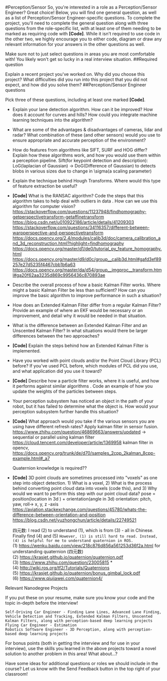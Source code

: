 #Perception/Sensor
So, you're interested in a role as a Perception/Sensor Engineer? Great choice! Below, you will find one general question, as well as a list of Perception/Sensor Engineer-specific questions. To complete the project, you'll need to complete the general question along with three questions from the role-specific list, with at least one of them needing to be marked as requiring code with **[Code]**. While it isn't required to use code in the other two, we highly encourage you to either code, diagram or draw any relevant information for your answers in the other questions as well.

Make sure not to just select questions in areas you are most comfortable with! You likely won't get so lucky in a real interview situation.
##Required question

Explain a recent project you've worked on. Why did you choose this project? What difficulties did you run into this project that you did not expect, and how did you solve them?
##Perception/Sensor Engineer questions

Pick three of these questions, including at least one marked **[Code]**.

* Explain your lane detection algorithm. How can it be improved? How does it account for curves and hills? How
     could you integrate machine learning techniques into the algorithm?
     
* What are some of the advantages & disadvantages of cameras, lidar and radar? What combination of these (and
     other sensors) would you use to ensure appropriate and accurate perception of the environment?
     
* How do features from algorithms like SIFT, SURF and HOG differ? Explain how these algorithms work, and how you
     would use them within a perception pipeline.
     Sift(for keypoint detection and description): LoG(laplacian of Gaussian) -> DoG(Difference of Gaussian) to
      detects blobs in various sizes due to change
      in \sigma(a scaling parameter)
* Explain the technique behind Hough Transforms. Where would this type of feature extraction be useful?



* **[Code]** What is the RANSAC algorithm? Code the steps that this algorithm takes to help deal with outliers in data
    . How can we use this algorithm for computer vision?
        https://stackoverflow.com/questions/11237948/findhomography-getperspectivetransform-getaffinetransform
        https://blog.csdn.net/u010922186/article/details/41209303
        https://stackoverflow.com/questions/34116357/different-between-warpperspective-and-perspectivetransform
        https://docs.opencv.org/2.4/modules/calib3d/doc/camera_calibration_and_3d_reconstruction.html?highlight=findhomography
        https://docs.opencv.org/master/d1/de0/tutorial_py_feature_homography.html
        https://docs.opencv.org/master/d9/d0c/group__calib3d.html#gafd3ef89257e27d5235f4467cbb1b6a63
        https://docs.opencv.org/master/da/d54/group__imgproc__transform.html#ga20f62aa3235d869c9956436c870893ae
    
* Describe the overall process of how a basic Kalman Filter works. Where might a basic Kalman Filter be less than
     sufficient? How can you improve the basic algorithm to improve performance in such a situation?
     
* How does an Extended Kalman Filter differ from a regular Kalman Filter? Provide an example of where an EKF would
     be necessary or an improvement, and detail why it would be needed in that situation.
     
* What is the difference between an Extended Kalman Filter and an Unscented Kalman Filter? In what situations
     would there be larger differences between the two approaches?
* **[Code]** Explain the steps behind how an Extended Kalman Filter is implemented.


* Have you worked with point clouds and/or the Point Cloud Library (PCL) before? If you’ve used PCL before, which
     modules of PCL did you use, and what application did you use it toward?
     
* **[Code]** Describe how a particle filter works, where it is useful, and how it performs against similar algorithms
    . Code an example of how you update the weights of the particles between steps.
    
    
    
* Your perception subsystem has noticed an object in the path of your robot, but it has failed to determine what
     the object is. How would your perception subsystem further handle this situation?
     
     
* **[Code]** What approach would you take if the various sensors you are using have different refresh rates?
    Apply kalman filter in sensor fusion.
    https://www.zhihu.com/question/46869663/answers/updated -> sequential or parallel using kalman filter
    https://cloud.tencent.com/developer/article/1369958 
    kalman filter in opencv, https://docs.opencv.org/trunk/de/d70/samples_2cpp_2kalman_8cpp-example.html#_a7
     
    Quaternion knowledge is required??
* **[Code]** 3D point clouds are sometimes processed into "voxels" as one step into object detection. 1) What is a
     voxel, 2) What is the process behind converting point cloud data into voxels (code this), and 3) Why would we want to perform this step with our point cloud data?
     pose = position(location in 3d ) + orientation(angle in 3d)
     orientation: pitch, yaw, roll-> x, y, z -axis
     https://aviation.stackexchange.com/questions/45780/whats-the-difference-between-orientation-and-position
     https://blog.csdn.net/yuzhongchun/article/details/22749521
     
     四元数: I read (2) to understand (1), which is from (3) - all in Chinese. Finally find (4) and (5)
     `However, (1) is still hard to read. Instead, (4) is helpful for me to understand quaternion in ROS.`  
      (1) https://wenku.baidu.com/view/218c876d856a561253d36f2a.html for understanding quaternion (四元数)  
      (2) https://krasjet.github.io/quaternion/quaternion.pdf  
      (3) https://www.zhihu.com/question/23005815 *  
      (4) http://wiki.ros.org/tf2/Tutorials/Quaternions  
      (5) https://krasjet.github.io/quaternion/bonus_gimbal_lock.pdf  
      (6) https://www.qiujiawei.com/quaternion4/  


Relevant Nanodegree Projects

If you put these on your resume, make sure you know your code and the topic in-depth before the interview!

    Self-Driving Car Engineer - Finding Lane Lines, Advanced Lane Finding, Vehicle Detection and Tracking, Extended Kalman Filters, Unscented Kalman Filters, along with perception-based deep learning projects
    Flying Car Engineer - Estimation
    Robotics Software Engineer - 3D Perception, along with perception-based deep learning projects

For bonus points (both in getting the interview and for use in your interview), use the skills you learned in the above projects toward a novel solution to another problem in this area!
What about...?

Have some ideas for additional questions or roles we should include in the course? Let us know with the Send Feedback button in the top right of your classroom!
